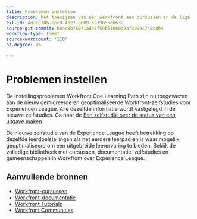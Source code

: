 ```yaml
---
title: Problemen instellen
description: het toewijzen van één werkfront aan cursussen in de liga
exl-id: ad2e0706-eecd-4b27-8609-6279855eb639
source-git-commit: b0ac8b76071ade5f59b51060d2af3909c740c8b4
workflow-type: tm+mt
source-wordcount: '110'
ht-degree: 0%

---
```



# Problemen instellen

De instellingsproblemen Workfront One Learning Path zijn nu toegewezen aan de nieuw gemigreerde en geoptimaliseerde Workfront-zelfstudies voor Experiencen League.  Alle dezelfde informatie wordt vastgelegd in de nieuwe zelfstudies. Ga naar de [Een zelfstudie over de status van een uitgave maken](https://experienceleague.adobe.com/docs/workfront-learn/tutorials-workfront/home.html).

De nieuwe zelfstudie van de Experience League heeft betrekking op dezelfde leerdoelstellingen als het eerdere leerpad en is waar mogelijk geoptimaliseerd om een uitgebreide leerervaring te bieden.  Bekijk de volledige bibliotheek met cursussen, documentatie, zelfstudies en gemeenschappen in Workfront over Experience League.


## Aanvullende bronnen

* [Workfront-cursussen](https://experienceleague.adobe.com/?lang=en&amp;Solution=Workfront#courses)
* [Workfront-documentatie](https://experienceleague.adobe.com/docs/workfront.html)
* [Workfront Tutorials](https://experienceleague.adobe.com/docs/workfront-learn/tutorials-workfront/home.html)
* [Workfront Communities](https://experienceleaguecommunities.adobe.com/t5/workfront/ct-p/workfront)